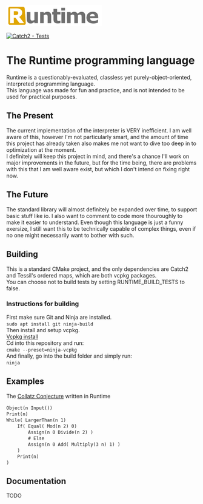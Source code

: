 <picture>
  <img alt="The Runtime programming language"
       src="Runtime logo.svg"
       width="50%">
</picture>
<br>

[![Catch2 - Tests](https://github.com/Wisdurm/Runtime/actions/workflows/tests.yml/badge.svg)](https://github.com/Wisdurm/Runtime/actions/workflows/tests.yml)

# The Runtime programming language  

Runtime is a questionably-evaluated, classless yet purely-object-oriented, interpreted programming language.  
This language was made for fun and practice, and is not intended to be used for practical purposes.

## The Present

The current implementation of the interpreter is VERY inefficient. I am well aware of this, however I'm not particularly smart, and the amount
of time this project has already taken also makes me not want to dive too deep in to optimization at the moment.  
I definitely will keep this project in mind, and there's a chance I'll work on major improvements in the future, but for the time being,
there are problems with this that I am well aware exist, but which I don't intend on fixing right now.

## The Future

The standard library will almost definitely be expanded over time, to support basic stuff like io.
I also want to comment to code more thouroughly to make it easier to understand.
Even though this language is just a funny exersize, I still want this to be technically capable of complex things,
even if no one might necessarily want to bother with such.

## Building

This is a standard CMake project, and the only dependencies are Catch2 and Tessil's ordered maps,
which are both vcpkg packages.  
You can choose not to build tests by setting RUNTIME_BUILD_TESTS to false.

### Instructions for building

First make sure Git and Ninja are installed.  
```sudo apt install git ninja-build```  
Then install and setup vcpkg.  
[Vcpkg install](https://learn.microsoft.com/en-gb/vcpkg/get_started/get-started?pivots=shell-bash)  
Cd into this repository and run:  
```cmake --preset=ninja-vcpkg```  
And finally, go into the build folder and simply run:  
```ninja```  

## Examples

The [Collatz Conjecture](https://en.wikipedia.org/wiki/Collatz_conjecture) written in Runtime
```
Object(n Input())
Print(n)
While( LargerThan(n 1)
	If( Equal( Mod(n 2) 0)
		Assign(n 0 Divide(n 2) )
		# Else
		Assign(n 0 Add( Multiply(3 n) 1) )
	)
	Print(n)
)
```

## Documentation

TODO
